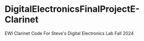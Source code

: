 # DigitalElectronicsFinalProjectE-Clarinet
 EWI Clarinet Code For Steve's Digital Electronics Lab Fall 2024
